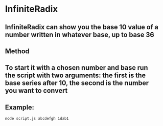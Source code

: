 # InfiniteRadix
InfiniteRadix can show you the base 10 value of a number written in whatever base, up to base 36
-----------
## Method ##
To start it with a chosen number and base run the script with two arguments: the first is the base series after 10, the second is the number you want to convert
-----------
## Example: ##
```node script.js abcdefgh 1dab1```
